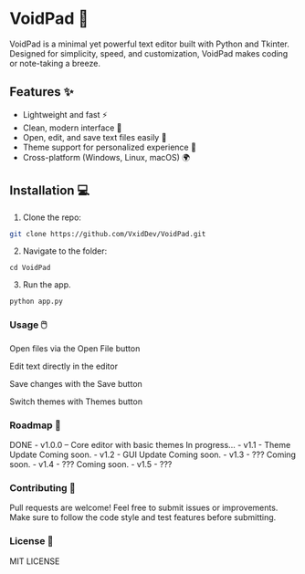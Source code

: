 # VoidPad 🖤

VoidPad is a minimal yet powerful text editor built with Python and Tkinter. Designed for simplicity, speed, and customization, VoidPad makes coding or note-taking a breeze.

## Features ✨
- Lightweight and fast ⚡
- Clean, modern interface 🖤
- Open, edit, and save text files easily 📝
- Theme support for personalized experience 🎨
- Cross-platform (Windows, Linux, macOS) 🌍

## Installation 💻
1. Clone the repo:  
```bash
git clone https://github.com/VxidDev/VoidPad.git
```
2. Navigate to the folder:
```
cd VoidPad
```
3. Run the app.
```
python app.py
```
### Usage 🖱️

Open files via the Open File button

Edit text directly in the editor

Save changes with the Save button

Switch themes with Themes button

### Roadmap 🚀

DONE - v1.0.0 – Core editor with basic themes
In progress... - v1.1 - Theme Update
Coming soon. - v1.2 - GUI Update
Coming soon. - v1.3 - ???
Coming soon. - v1.4 - ???
Coming soon. - v1.5 - ???

### Contributing 🤝

Pull requests are welcome! Feel free to submit issues or improvements.
Make sure to follow the code style and test features before submitting.

### License 📄

MIT LICENSE
